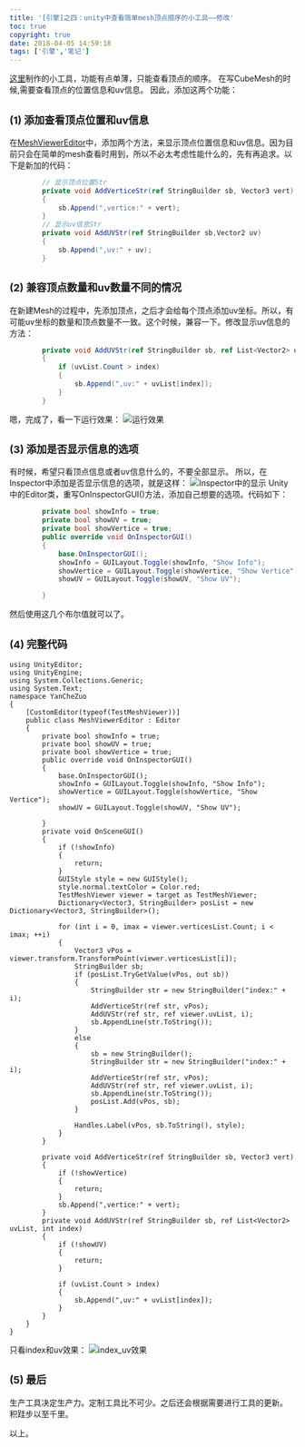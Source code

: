 ```yaml
---
title: '[引擎]之四：unity中查看简单mesh顶点顺序的小工具——修改' 
toc: true
copyright: true
date: 2018-04-05 14:59:18
tags: ['引擎','笔记']
---
```


[这里](https://amazer.github.io/2018/04/04/en_2/)制作的小工具，功能有点单薄，只能查看顶点的顺序。
在写CubeMesh的时候,需要查看顶点的位置信息和uv信息。
因此，添加这两个功能：

<!--more-->

## <font size=4>(1) 添加查看顶点位置和uv信息</font>
在[MeshViewerEditor](http://blog.csdn.net/yanchezuo/article/details/78969956)中，添加两个方法，来显示顶点位置信息和uv信息。因为目前只会在简单的mesh查看时用到，所以不必太考虑性能什么的，先有再追求。以下是新加的代码：
``` c#
		// 显示顶点位置Str
        private void AddVerticeStr(ref StringBuilder sb, Vector3 vert)
        {
            sb.Append(",vertice:" + vert);
        }
        // 显示uv信息Str
        private void AddUVStr(ref StringBuilder sb,Vector2 uv)
        {
            sb.Append(",uv:" + uv);
        }


```
## <font size=4>(2) 兼容顶点数量和uv数量不同的情况</font>
在新建Mesh的过程中，先添加顶点，之后才会给每个顶点添加uv坐标。所以，有可能uv坐标的数量和顶点数量不一致。这个时候，兼容一下。修改显示uv信息的方法：
``` c#
        private void AddUVStr(ref StringBuilder sb, ref List<Vector2> uvList, int index)
        {
            if (uvList.Count > index)
            {
                sb.Append(",uv:" + uvList[index]);
            }
        }

```
嗯，完成了，看一下运行效果：
![运行效果](http://img.blog.csdn.net/20180105114543782?watermark/2/text/aHR0cDovL2Jsb2cuY3Nkbi5uZXQveWFuY2hlenVv/font/5a6L5L2T/fontsize/400/fill/I0JBQkFCMA==/dissolve/70/gravity/SouthEast)
## <font size=4>(3) 添加是否显示信息的选项</font>
有时候，希望只看顶点信息或者uv信息什么的，不要全部显示。
所以，在Inspector中添加是否显示信息的选项，就是这样：
![Inspector中的显示](http://img.blog.csdn.net/20180105115003242?watermark/2/text/aHR0cDovL2Jsb2cuY3Nkbi5uZXQveWFuY2hlenVv/font/5a6L5L2T/fontsize/400/fill/I0JBQkFCMA==/dissolve/70/gravity/SouthEast)
Unity中的Editor类，重写OnInspectorGUI()方法，添加自己想要的选项。代码如下：
``` c#
        private bool showInfo = true;
        private bool showUV = true;
        private bool showVertice = true;
        public override void OnInspectorGUI()
        {
            base.OnInspectorGUI();
            showInfo = GUILayout.Toggle(showInfo, "Show Info");
            showVertice = GUILayout.Toggle(showVertice, "Show Vertice");
            showUV = GUILayout.Toggle(showUV, "Show UV");

        }

```
然后使用这几个布尔值就可以了。
## <font size=4>(4) 完整代码</font>
```
using UnityEditor;
using UnityEngine;
using System.Collections.Generic;
using System.Text;
namespace YanCheZuo
{
    [CustomEditor(typeof(TestMeshViewer))]
    public class MeshViewerEditor : Editor
    {
        private bool showInfo = true;
        private bool showUV = true;
        private bool showVertice = true;
        public override void OnInspectorGUI()
        {
            base.OnInspectorGUI();
            showInfo = GUILayout.Toggle(showInfo, "Show Info");
            showVertice = GUILayout.Toggle(showVertice, "Show Vertice");
            showUV = GUILayout.Toggle(showUV, "Show UV");

        }
        private void OnSceneGUI()
        {
            if (!showInfo)
            {
                return;
            }
            GUIStyle style = new GUIStyle();
            style.normal.textColor = Color.red;
            TestMeshViewer viewer = target as TestMeshViewer;
            Dictionary<Vector3, StringBuilder> posList = new Dictionary<Vector3, StringBuilder>();

            for (int i = 0, imax = viewer.verticesList.Count; i < imax; ++i)
            {
                Vector3 vPos = viewer.transform.TransformPoint(viewer.verticesList[i]);
                StringBuilder sb;
                if (posList.TryGetValue(vPos, out sb))
                {
                    StringBuilder str = new StringBuilder("index:" + i);
                    AddVerticeStr(ref str, vPos);
                    AddUVStr(ref str, ref viewer.uvList, i);
                    sb.AppendLine(str.ToString());
                }
                else
                {
                    sb = new StringBuilder();
                    StringBuilder str = new StringBuilder("index:" + i);
                    AddVerticeStr(ref str, vPos);
                    AddUVStr(ref str, ref viewer.uvList, i);
                    sb.AppendLine(str.ToString());
                    posList.Add(vPos, sb);
                }

                Handles.Label(vPos, sb.ToString(), style);
            }
        }

        private void AddVerticeStr(ref StringBuilder sb, Vector3 vert)
        {
            if (!showVertice)
            {
                return;
            }
            sb.Append(",vertice:" + vert);
        }
        private void AddUVStr(ref StringBuilder sb, ref List<Vector2> uvList, int index)
        {
            if (!showUV)
            {
                return;
            }

            if (uvList.Count > index)
            {
                sb.Append(",uv:" + uvList[index]);
            }
        }
    }
}

```
只看index和uv效果：
![index_uv效果](http://img.blog.csdn.net/20180105115350217?watermark/2/text/aHR0cDovL2Jsb2cuY3Nkbi5uZXQveWFuY2hlenVv/font/5a6L5L2T/fontsize/400/fill/I0JBQkFCMA==/dissolve/70/gravity/SouthEast)

## <font size=4>(5) 最后</font>
生产工具决定生产力。定制工具比不可少。之后还会根据需要进行工具的更新。
积跬步以至千里。

以上。
